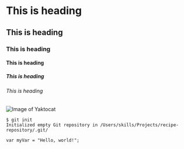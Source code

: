 # This is heading
## This is heading
### This is heading
#### This is heading
##### This is heading
###### This is heading

![Image of Yaktocat](https://octodex.github.com/images/yaktocat.png)

```
$ git init
Initialized empty Git repository in /Users/skills/Projects/recipe-repository/.git/
```
```
var myVar = "Hello, world!";
```
